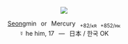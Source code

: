 <p align="center">
<img src="https://i.imgur.com/Y2XweOK.png">
</p>

<p align="center">
  <a href="https://github.com/shinkoumi/about">Seong</a>min⠀͏͏͏or⠀͏͏͏Mercury⠀͏͏͏<sub>+82/ᴋʀ⠀͏͏͏+852/ʜᴋ</sub>
<br>☿ he him, 17⠀͏͏͏—⠀͏͏͏日本 / 한국 OK
</p>
